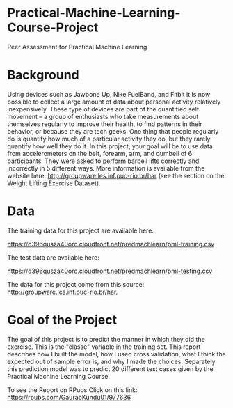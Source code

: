 # Practical-Machine-Learning-Course-Project
Peer Assessment for Practical Machine Learning

# Background

Using devices such as Jawbone Up, Nike FuelBand, and Fitbit it is now possible to collect a large amount of data about personal activity relatively inexpensively. These type of devices are part of the quantified self movement – a group of enthusiasts who take measurements about themselves regularly to improve their health, to find patterns in their behavior, or because they are tech geeks. One thing that people regularly do is quantify how much of a particular activity they do, but they rarely quantify how well they do it. In this project, your goal will be to use data from accelerometers on the belt, forearm, arm, and dumbell of 6 participants. They were asked to perform barbell lifts correctly and incorrectly in 5 different ways. More information is available from the website here: http://groupware.les.inf.puc-rio.br/har (see the section on the Weight Lifting Exercise Dataset). 

# Data 

The training data for this project are available here: 

https://d396qusza40orc.cloudfront.net/predmachlearn/pml-training.csv

The test data are available here:

https://d396qusza40orc.cloudfront.net/predmachlearn/pml-testing.csv

The data for this project come from this source: http://groupware.les.inf.puc-rio.br/har.

# Goal of the Project

The goal of this project is to predict the manner in which they did the exercise. This is the "classe" variable in the training set. This report describes how I built the model, how I used cross validation, what I think the expected out of sample error is, and why I made the choices. Separately this prediction model was to predict 20 different test cases given by the Practical Machine Learning Course.

To see the Report on RPubs Click on this link:
https://rpubs.com/GaurabKundu01/977636
